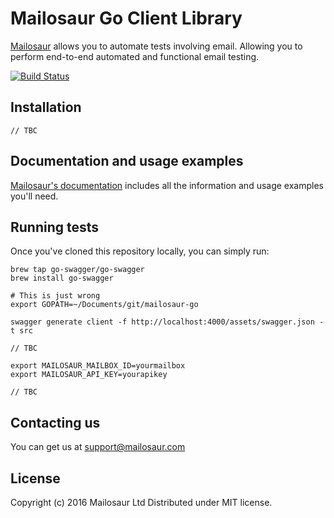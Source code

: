 # Mailosaur Go Client Library

[Mailosaur](https://mailosaur.com) allows you to automate tests involving email. Allowing you to perform end-to-end automated and functional email testing.

[![Build Status](https://travis-ci.org/mailosaur/mailosaur-go.svg?branch=master)](https://travis-ci.org/mailosaur/mailosaur-go)

## Installation

```
// TBC
```

## Documentation and usage examples

[Mailosaur's documentation](https://mailosaur.com/docs) includes all the information and usage examples you'll need.

## Running tests

Once you've cloned this repository locally, you can simply run:

```
brew tap go-swagger/go-swagger
brew install go-swagger

# This is just wrong
export GOPATH=~/Documents/git/mailosaur-go

swagger generate client -f http://localhost:4000/assets/swagger.json -t src
```

```
// TBC

export MAILOSAUR_MAILBOX_ID=yourmailbox
export MAILOSAUR_API_KEY=yourapikey

// TBC
```

## Contacting us

You can get us at [support@mailosaur.com](mailto:support@mailosaur.com)

## License

Copyright (c) 2016 Mailosaur Ltd
Distributed under MIT license.
